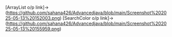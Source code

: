 [ArrayList o/p link]->(https://github.com/sahana426/Advancedjava/blob/main/Screenshot%202025-05-13%20152003.png)
[SearchColor o/p link]->(https://github.com/sahana426/Advancedjava/blob/main/Screenshot%202025-05-13%20155959.png)
